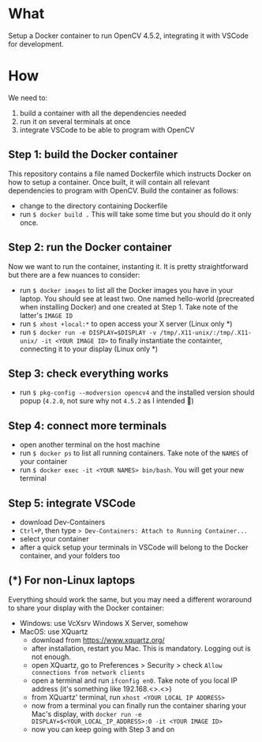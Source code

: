 # What
Setup a Docker container to run OpenCV 4.5.2, integrating it with VSCode for development.

# How
We need to:
1. build a container with all the dependencies needed
2. run it on several terminals at once
3. integrate VSCode to be able to program with OpenCV

## Step 1: build the Docker container
This repository contains a file named Dockerfile which instructs Docker on how to setup a container. Once built, it will contain all relevant dependencies to program with OpenCV.
Build the container as follows:
- change to the directory containing Dockerfile
- run `$ docker build .` This will take some time but you should do it only once.

## Step 2: run the Docker container
Now we want to run the container, instanting it. It is pretty straightforward but there are a few nuances to consider:
- run `$ docker images` to list all the Docker images you have in your laptop. You should see at least two. One named hello-world (precreated when installing Docker) and one created at Step 1. Take note of the latter's `IMAGE ID`
- run `$ xhost +local:*` to open access your X server (Linux only *)
- run `$ docker run -e DISPLAY=$DISPLAY -v /tmp/.X11-unix/:/tmp/.X11-unix/ -it <YOUR IMAGE ID>` to finally instantiate the containter, connecting it to your display (Linux only *)

## Step 3: check everything works
- run `$ pkg-config --modversion opencv4` and the installed version should popup (`4.2.0`, not sure why not `4.5.2` as I intended 🤔)

## Step 4: connect more terminals
- open another terminal on the host machine
- run `$ docker ps` to list all running containers. Take note of the `NAMES` of your container
- run `$ docker exec -it <YOUR NAMES> bin/bash`. You will get your new terminal

## Step 5: integrate VSCode
- download Dev-Containers
- `Ctrl+P`, then type `> Dev-Containers: Attach to Running Container...`
- select your container
- after a quick setup your terminals in VSCode will belong to the Docker container, and your folders too

## (*) For non-Linux laptops
Everything should work the same, but you may need a different woraround to share your display with the Docker container:
- Windows: use VcXsrv Windows X Server, somehow
- MacOS: use XQuartz
  - download from https://www.xquartz.org/
  - after installation, restart you Mac. This is mandatory. Logging out is not enough.
  - open XQuartz, go to Preferences > Security > check `Allow connections from network clients`
  - open a terminal and run `ifconfig en0`. Take note of you local IP address (it's something like 192.168.<>.<>)
  - from XQuartz' terminal, run `xhost <YOUR LOCAL IP ADDRESS>`
  - now from a terminal you can finally run the container sharing your Mac's display, with `docker run -e DISPLAY=$<YOUR_LOCAL_IP_ADDRESS>:0 -it <YOUR IMAGE ID>`
  - now you can keep going with Step 3 and on
